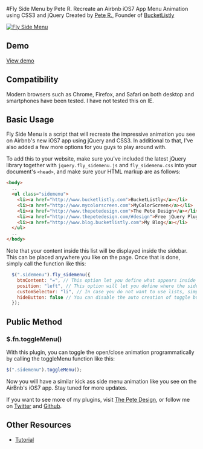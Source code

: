 #Fly Side Menu by Pete R.
Recreate an Airbnb iOS7 App Menu Animation using CSS3 and jQuery
Created by [Pete R.](http://www.thepetedesign.com), Founder of [BucketListly](http://www.bucketlistly.com)

[![Fly Side Menu](http://www.thepetedesign.com/images/fly_sidemenu_image.png "Fly Side Menu")](http://www.thepetedesign.com/demos/fly_sidemenu_demo.html)

## Demo
[View demo](http://www.thepetedesign.com/demos/fly_sidemenu_demo.html)

## Compatibility
Modern browsers such as Chrome, Firefox, and Safari on both desktop and smartphones have been tested. I have not tested this on IE.

## Basic Usage

Fly Side Menu is a script that will recreate the impressive animation you see on Airbnb's new iOS7 app using jQuery and CSS3. In additional to that, I've also added a few more options for you guys to play around with.

To add this to your website, make sure you've included the latest jQuery library together with `jquery.fly_sidemenu.js` and `fly_sidemenu.css` into your document's `<head>`, and make sure your HTML markup are as follows:
````html  
<body>
  ..
  <ul class="sidemenu">
    <li><a href="http://www.bucketlistly.com">BucketListly</a></li>
    <li><a href="http://www.mycolorscreen.com">MyColorScreen</a></li>
    <li><a href="http://www.thepetedesign.com">The Pete Design</a></li>
    <li><a href="http://www.thepetedesign.com/#design">Free jQuery Plugins</a></li>
    <li><a href="http://www.blog.bucketlistly.com">My Blog</a></li>
  </ul>
  ..
</body>
````

Note that your content inside this list will be displayed inside the sidebar. This can be placed anywhere you like on the page. Once that is done, simply call the function like this:

````javascript
  $(".sidemenu").fly_sidemenu({
    btnContent: "=", // This option let you define what appears inside the side menu button. You can add your custom icon here. This option accepts all HTML tags. The default value is "=" string.
    position: "left", // This option will let you define where the sidebar will appear on the page. Available options are "top", "left", "right", "bottom". The default value is "left"
    customSelector: "li", // In case you do not want to use lists, simply define your own css selector here. The default value is "li".
    hideButton: false // You can disable the auto creation of toggle button by changing this to true. The default value is false.
  });
````


## Public Method

### $.fn.toggleMenu()

With this plugin, you can toggle the open/close animation programmatically by calling the toggleMenu function like this:

````javascript
$(".sidemenu").toggleMenu();
````

Now you will have a similar kick ass side menu animation like you see on the AirBnb's iOS7 app. Stay tuned for more updates.

If you want to see more of my plugins, visit [The Pete Design](http://www.thepetedesign.com/#design), or follow me on [Twitter](http://www.twitter.com/peachananr) and [Github](http://www.github.com/peachananr).

## Other Resources
- [Tutorial](http://www.onextrapixel.com/2013/12/11/recreating-the-awesome-airbnb-ios7-menu-animation-for-the-web/)
